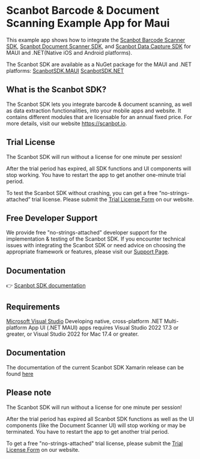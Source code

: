 # Scanbot Barcode & Document Scanning Example App for Maui

This example app shows how to integrate the [Scanbot Barcode Scanner SDK](https://scanbot.io/developer/maui-barcode-scanner/), [Scanbot Document Scanner SDK](https://scanbot.io/developer/maui-document-scanner/), and [Scanbot Data Capture SDK](https://scanbot.io/developer/maui-data-capture/) for MAUI and .NET(Native iOS and Android platforms).

The Scanbot SDK are available as a NuGet package for the MAUI and .NET platforms:
[ScanbotSDK.MAUI](https://www.nuget.org/packages/ScanbotSDK.MAUI)
[ScanbotSDK.NET](https://www.nuget.org/packages/ScanbotSDK.NET)

## What is the Scanbot SDK?

The Scanbot SDK lets you integrate barcode & document scanning, as well as data extraction functionalities, into your mobile apps and website. It contains different modules that are licensable for an annual fixed price. For more details, visit our website https://scanbot.io.


## Trial License

The Scanbot SDK will run without a license for one minute per session!

After the trial period has expired, all SDK functions and UI components will stop working. You have to restart the app to get another one-minute trial period.

To test the Scanbot SDK without crashing, you can get a free “no-strings-attached” trial license. Please submit the [Trial License Form](https://scanbot.io/trial/) on our website.

## Free Developer Support

We provide free "no-strings-attached" developer support for the implementation & testing of the Scanbot SDK.
If you encounter technical issues with integrating the Scanbot SDK or need advice on choosing the appropriate
framework or features, please visit our [Support Page](https://docs.scanbot.io/support/).

## Documentation
👉 [Scanbot SDK documentation](https://docs.scanbot.io/document-scanner-sdk/maiu/introduction/)

## Requirements
[Microsoft Visual Studio](https://www.visualstudio.com)
Developing native, cross-platform .NET Multi-platform App UI (.NET MAUI) apps requires Visual Studio 2022 17.3 or greater, or Visual Studio 2022 for Mac 17.4 or greater.


## Documentation
The documentation of the current Scanbot SDK Xamarin release can be found [here](https://docs.scanbot.io/document-scanner-sdk/maui/introduction/)


## Please note

The Scanbot SDK will run without a license for one minute per session!

After the trial period has expired all Scanbot SDK functions as well as the UI components (like the Document Scanner UI) will stop working or may be terminated.
You have to restart the app to get another trial period.

To get a free "no-strings-attached" trial license, please submit the [Trial License Form](https://scanbot.io/trial/) on our website.